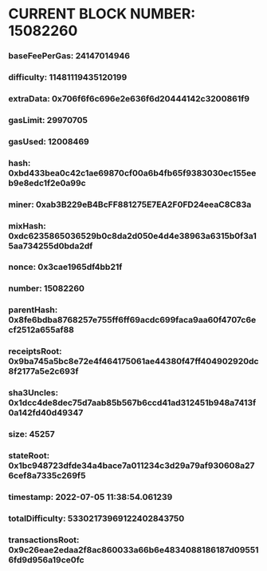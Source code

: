# CURRENT BLOCK NUMBER: 15082260

### baseFeePerGas: 24147014946
### difficulty: 11481119435120199
### extraData: 0x706f6f6c696e2e636f6d20444142c3200861f9
### gasLimit: 29970705
### gasUsed: 12008469
### hash: 0xbd433bea0c42c1ae69870cf00a6b4fb65f9383030ec155eeb9e8edc1f2e0a99c
### miner: 0xab3B229eB4BcFF881275E7EA2F0FD24eeaC8C83a
### mixHash: 0xdc6235865036529b0c8da2d050e4d4e38963a6315b0f3a15aa734255d0bda2df
### nonce: 0x3cae1965df4bb21f
### number: 15082260
### parentHash: 0x8fe6bdba8768257e755ff6ff69acdc699faca9aa60f4707c6ecf2512a655af88
### receiptsRoot: 0x9ba745a5bc8e72e4f464175061ae44380f47ff404902920dc8f2177a5e2c693f
### sha3Uncles: 0x1dcc4de8dec75d7aab85b567b6ccd41ad312451b948a7413f0a142fd40d49347
### size: 45257
### stateRoot: 0x1bc948723dfde34a4bace7a011234c3d29a79af930608a276cef8a7335c269f5
### timestamp: 2022-07-05 11:38:54.061239
### totalDifficulty: 53302173969122402843750
### transactionsRoot: 0x9c26eae2edaa2f8ac860033a66b6e4834088186187d095516fd9d956a19ce0fc
